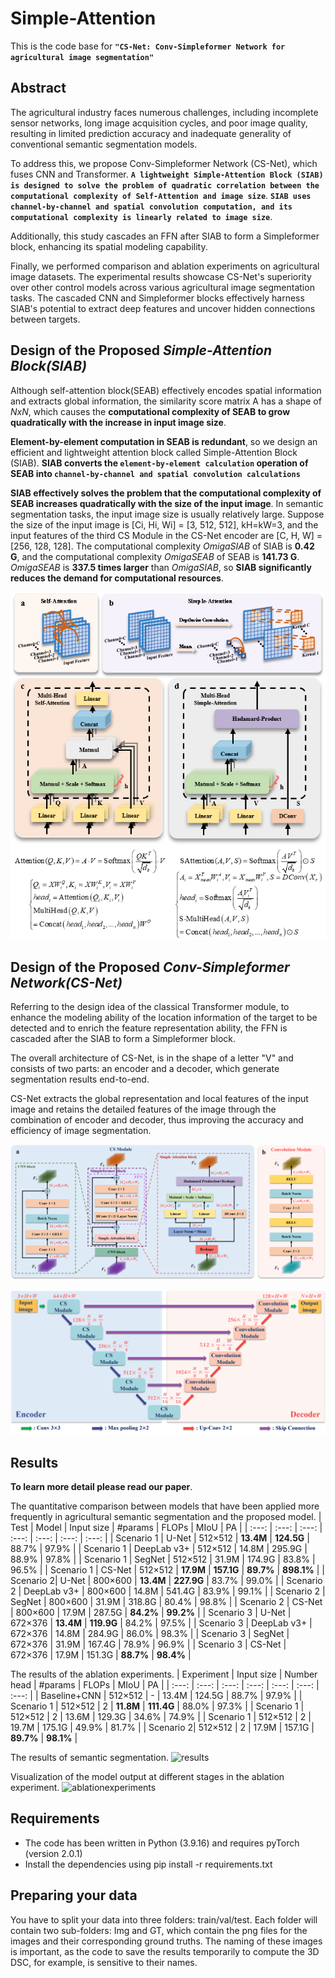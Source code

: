 # Simple-Attention
This is the code base for **`"CS-Net: Conv-Simpleformer Network for agricultural image segmentation"`**

## Abstract
The agricultural industry faces numerous challenges, including incomplete sensor networks, long image acquisition cycles, and poor image quality, resulting in limited prediction accuracy and inadequate generality of conventional semantic segmentation models. 

To address this, we propose Conv-Simpleformer Network (CS-Net), which fuses CNN and Transformer. **`A lightweight Simple-Attention Block (SIAB) is designed to solve the problem of quadratic correlation between the computational complexity of Self-Attention and image size`**. **`SIAB uses channel-by-channel and spatial convolution computation, and its computational complexity is linearly related to image size`**. 

Additionally, this study cascades an FFN after SIAB to form a Simpleformer block, enhancing its spatial modeling capability. 

Finally, we performed comparison and ablation experiments on agricultural image datasets. The experimental results showcase CS-Net's superiority over other control models across various agricultural image segmentation tasks. The cascaded CNN and Simpleformer blocks effectively harness SIAB's potential to extract deep features and uncover hidden connections between targets.

## Design of the Proposed *Simple-Attention Block(SIAB)*
Although self-attention block(SEAB) effectively encodes spatial information and extracts global information, the similarity score matrix A has a shape of *NxN*, which causes the **computational complexity of SEAB to grow quadratically with the increase in input image size**.

**Element-by-element computation in SEAB is redundant**, so we design an efficient and lightweight attention block called Simple-Attention Block (SIAB). **SIAB converts the `element-by-element calculation` operation of SEAB into `channel-by-channel and spatial convolution calculations`**

**SIAB effectively solves the problem that the computational complexity of SEAB increases quadratically with the size of the input image**. In semantic segmentation tasks, the input image size is usually relatively large. Suppose the size of the input image is [Ci, Hi, Wi] = [3, 512, 512], kH=kW=3, and the input features of the third CS Module in the CS-Net encoder are [C, H, W] = [256, 128, 128]. The computational complexity *OmigaSIAB* of SIAB is **0.42 G**, and the computational complexity *OmigaSEAB* of SEAB is **141.73 G**. *OmigaSEAB* is **337.5 times larger** than *OmigaSIAB*, so **SIAB significantly reduces the demand for computational resources**.


![computationalcomplexity](figures/computationalcomplexity.png)


## Design of the Proposed *Conv-Simpleformer Network(CS-Net)*
Referring to the design idea of the classical Transformer module, to enhance the modeling ability of the location information of the target to be detected and to enrich the feature representation ability, the FFN is cascaded after the SIAB to form a Simpleformer block.

The overall architecture of CS-Net, is in the shape of a letter "V" and consists of two parts: an encoder and a decoder, which generate segmentation results end-to-end.

CS-Net extracts the global representation and local features of the input image and retains the detailed features of the image through the combination of encoder and decoder, thus improving the accuracy and efficiency of image segmentation.

![csmodule](figures/csmodule.png)

![structure](figures/structure.png)

## Results
**To learn more detail please read our paper**.

The quantitative comparison between models that have been applied more frequently in agricultural semantic segmentation and the proposed model.
| Test  | Model | Input size | #params | FLOPs | MIoU | PA |
| :---: | :---: | :---: | :---: | :---: | :---: | :---: |
| Scenario 1 | U-Net | 512×512 | **13.4M** | **124.5G** | 88.7% | 97.9% |
| Scenario 1 | DeepLab v3+ | 512×512 | 14.8M | 295.9G | 88.9% | 97.8% | 
| Scenario 1 | SegNet | 512×512 | 31.9M | 174.9G | 83.8% | 96.5% | 
| Scenario 1 | CS-Net | 512×512 | **17.9M** | **157.1G** | **89.7%** | **898.1%** | 
| Scenario 2| U-Net | 800×600 | **13.4M** | **227.9G** | 83.7% | 99.0% |
| Scenario 2 | DeepLab v3+ | 800×600 | 14.8M | 541.4G | 83.9% | 99.1% | 
| Scenario 2 | SegNet | 800×600 | 31.9M | 318.8G | 80.4% | 98.8% | 
| Scenario 2 | CS-Net | 800×600 | 17.9M | 287.5G | **84.2%** | **99.2%** | 
| Scenario 3 | U-Net | 672×376 | **13.4M** | **119.9G** | 84.2% | 97.5% |
| Scenario 3 | DeepLab v3+ | 672×376 | 14.8M | 284.9G | 86.0% | 98.3% | 
| Scenario 3 | SegNet | 672×376 | 31.9M | 167.4G | 78.9% | 96.9% | 
| Scenario 3 | CS-Net | 672×376 | 17.9M | 151.3G | **88.7%** | **98.4%** | 

The results of the ablation experiments.
| Experiment | Input size | Number head | #params | FLOPs | MIoU | PA |
| :---: | :---: | :---: | :---: | :---: | :---: | :---: |
| Baseline+CNN | 512×512 | - | 13.4M | 124.5G | 88.7% | 97.9% |
| Scenario 1 | 512×512 | 2 | **11.8M** | **111.4G** | 88.0% | 97.3% | 
| Scenario 1 | 512×512 | 2 | 13.6M | 129.3G | 34.6% | 74.9% | 
| Scenario 1 | 512×512 | 2 | 19.7M | 175.1G | 49.9% | 81.7% | 
| Scenario 2| 512×512 | 2 | 17.9M | 157.1G | **89.7%** | **98.1%** |

The results of semantic segmentation.
![results](figures/results.png)

Visualization of the model output at different stages in the ablation experiment.
![ablationexperiments](figures/ablationexperiments.png)


## Requirements
- The code has been written in Python (3.9.16) and requires pyTorch (version 2.0.1)
- Install the dependencies using pip install -r requirements.txt

## Preparing your data
You have to split your data into three folders: train/val/test. Each folder will contain two sub-folders: Img and GT, which contain the png files for the images and their corresponding ground truths. The naming of these images is important, as the code to save the results temporarily to compute the 3D DSC, for example, is sensitive to their names.
